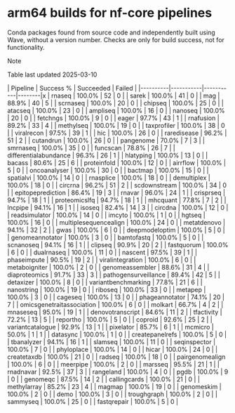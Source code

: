 # arm64 builds for nf-core pipelines

Conda packages found from source code and independently built using Wave, without a version number.
Checks are only for build success, not for functionality.

> [!NOTE]
> Table last updated 2025-03-10

| Pipeline | Success % | Succeeded | Failed |
|----------|-----------|-----------|--------|x
| rnaseq | 100.0% | 52 | 0 |
| sarek | 100.0% | 41 | 0 |
| mag | 88.9% | 40 | 5 |
| scrnaseq | 100.0% | 20 | 0 |
| chipseq | 100.0% | 25 | 0 |
| atacseq | 100.0% | 23 | 0 |
| ampliseq | 100.0% | 16 | 0 |
| nanoseq | 100.0% | 20 | 0 |
| fetchngs | 100.0% | 9 | 0 |
| eager | 97.7% | 43 | 1 |
| rnafusion | 89.2% | 33 | 4 |
| methylseq | 100.0% | 19 | 0 |
| taxprofiler | 100.0% | 38 | 0 |
| viralrecon | 97.5% | 39 | 1 |
| hic | 100.0% | 26 | 0 |
| raredisease | 96.2% | 51 | 2 |
| cutandrun | 100.0% | 26 | 0 |
| pangenome | 70.0% | 7 | 3 |
| smrnaseq | 100.0% | 35 | 0 |
| funcscan | 78.8% | 26 | 7 |
| differentialabundance | 96.3% | 26 | 1 |
| hlatyping | 100.0% | 13 | 0 |
| bacass | 80.6% | 25 | 6 |
| proteinfold | 100.0% | 12 | 0 |
| airrflow | 100.0% | 5 | 0 |
| oncoanalyser | 100.0% | 30 | 0 |
| bactmap | 100.0% | 15 | 0 |
| spatialvi | 100.0% | 14 | 0 |
| rnasplice | 100.0% | 18 | 0 |
| demultiplex | 100.0% | 18 | 0 |
| circrna | 96.2% | 51 | 2 |
| scdownstream | 100.0% | 34 | 0 |
| epitopeprediction | 86.4% | 19 | 3 |
| rnavar | 96.0% | 24 | 1 |
| crisprseq | 94.7% | 18 | 1 |
| proteomicslfq | 94.7% | 18 | 1 |
| mhcquant | 77.8% | 7 | 2 |
| lncpipe | 94.1% | 16 | 1 |
| isoseq | 82.4% | 14 | 3 |
| circdna | 100.0% | 12 | 0 |
| readsimulator | 100.0% | 14 | 0 |
| imcyto | 100.0% | 1 | 0 |
| hgtseq | 100.0% | 16 | 0 |
| multiplesequencealign | 100.0% | 24 | 0 |
| metatdenovo | 94.1% | 32 | 2 |
| gwas | 100.0% | 6 | 0 |
| deepmodeloptim | 100.0% | 5 | 0 |
| genomeannotator | 100.0% | 3 | 0 |
| bamtofastq | 100.0% | 5 | 0 |
| scnanoseq | 94.1% | 16 | 1 |
| clipseq | 90.9% | 20 | 2 |
| fastquorum | 100.0% | 6 | 0 |
| dualrnaseq | 100.0% | 11 | 0 |
| nascent | 97.5% | 39 | 1 |
| phaseimpute | 90.5% | 19 | 2 |
| viralintegration | 100.0% | 6 | 0 |
| metaboigniter | 100.0% | 2 | 0 |
| genomeassembler | 88.6% | 31 | 4 |
| diaproteomics | 91.7% | 33 | 3 |
| pathogensurveillance | 89.4% | 42 | 5 |
| detaxizer | 100.0% | 8 | 0 |
| variantbenchmarking | 77.8% | 21 | 6 |
| nanostring | 100.0% | 19 | 0 |
| riboseq | 100.0% | 33 | 0 |
| metapep | 100.0% | 3 | 0 |
| cageseq | 100.0% | 13 | 0 |
| phageannotator | 74.1% | 20 | 7 |
| omicsgenetraitassociation | 100.0% | 6 | 0 |
| molkart | 66.7% | 4 | 2 |
| mnaseseq | 95.0% | 19 | 1 |
| denovotranscript | 84.6% | 11 | 2 |
| tfactivity | 72.2% | 13 | 5 |
| reportho | 100.0% | 5 | 0 |
| coproid | 92.6% | 25 | 2 |
| variantcatalogue | 92.9% | 13 | 1 |
| pixelator | 85.7% | 6 | 1 |
| mcmicro | 50.0% | 1 | 1 |
| datasync | 100.0% | 1 | 0 |
| createpanelrefs | 100.0% | 5 | 0 |
| tbanalyzer | 94.1% | 16 | 1 |
| slamseq | 100.0% | 11 | 0 |
| seqinspector | 100.0% | 7 | 0 |
| phyloplace | 100.0% | 14 | 0 |
| hicar | 100.0% | 24 | 0 |
| createtaxdb | 100.0% | 21 | 0 |
| radseq | 100.0% | 18 | 0 |
| pairgenomealign | 100.0% | 6 | 0 |
| meerpipe | 100.0% | 2 | 0 |
| marsseq | 95.5% | 21 | 1 |
| rnadnavar | 92.5% | 37 | 3 |
| rangeland | 100.0% | 4 | 0 |
| pgdb | 100.0% | 9 | 0 |
| genomeqc | 87.5% | 14 | 2 |
| callingcards | 100.0% | 21 | 0 |
| methylarray | 85.2% | 23 | 4 |
| magmap | 100.0% | 19 | 0 |
| genomeskim | 100.0% | 2 | 0 |
| demo | 100.0% | 3 | 0 |
| troughgraph | 100.0% | 2 | 0 |
| sammyseq | 100.0% | 25 | 0 |
| fastqrepair | 100.0% | 5 | 0 |
